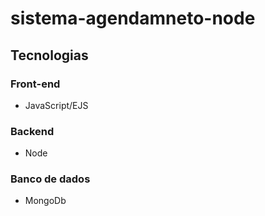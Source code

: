 # sistema-agendamneto-node



## Tecnologias
### Front-end
  * JavaScript/EJS
### Backend
  * Node
### Banco de dados
  * MongoDb
 

